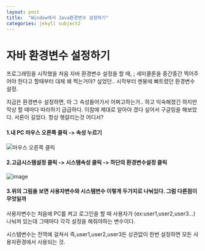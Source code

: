 ```yaml
---
layout: post
title:  "Window에서 Java환경변수 설정하기"
categories: jekyll subject2
---
```

# 자바 환경변수 설정하기
프로그래밍을 시작했을 처음 자바 환경변수 설정을 할 때, 
; 세미콜론을 중간중간 찍어주어야 한다고 할때부터 대체 왜 찍는거야?
싶었던.. 시작부터 멘붕에 빠트렸던 환경변수 설정.

지금은 환경변수 설정하면, 아 그 속성들어가서 어쩌고하는거.. 하고 익숙해졌긴 하지만
막상 할 때마다 따라하기 급급하다. 이참에 제대로 알아야 겠다 싶어서 구글링을 해보았다.
서론이 길었다.
항상 헷갈리는것 어디서?

#### 1.내 PC 마우스 오른쪽 클릭 -> 속성 누르기
![마우스 오른쪽 클릭](https://user-images.githubusercontent.com/60216403/73115947-b3e1de80-3f71-11ea-9995-9c61af89e6c0.png)

#### 2.고급시스템설정 클릭 -> 시스템속성 클릭 -> 하단의 환경변수설정 클릭 
![image](https://user-images.githubusercontent.com/60216403/73115978-484c4100-3f72-11ea-8b71-7f3d83a6cb04.png)

#### 3.위의 그림을 보면 사용자변수와 시스템변수 이렇게 두가지로 나눠있다. 그럼 다른점이 무엇일까
사용자변수는 처음에 PC를 켜고 로그인을 할 때 사용자가 (ex:user1,user2,user3...) 나눠져 있는데 그때마다 각각 설정을 해줘야하는 변수이다.

시스템변수는 전역에 걸쳐서 즉,user1,user2,user3든 상관없이 한번 설정하면 모든 사용자환경에서 사용되는 것.


